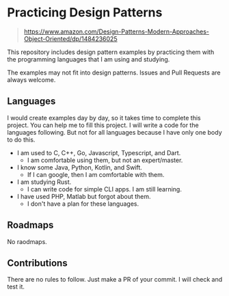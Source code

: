 # Practicing Design Patterns

> https://www.amazon.com/Design-Patterns-Modern-Approaches-Object-Oriented/dp/1484236025

This repository includes design pattern examples by practicing them
with the programming languages that I am using and studying.

The examples may not fit into design patterns. Issues and Pull Requests are
always welcome. 

## Languages

I would create examples day by day, so it takes time to complete this project.
You can help me to fill this project. I will write a code for the languages
following. But not for all languages because I have only one body to do this. 

- I am used to C, C++, Go, Javascript, Typescript, and Dart.
	- I am comfortable using them, but not an expert/master.
- I know some Java, Python, Kotlin, and Swift. 
	- If I can google, then I am comfortable with them. 
- I am studying Rust. 
	- I can write code for simple CLI apps. I am still learning.
- I have used PHP, Matlab but forgot about them. 
	- I don't have a plan for these languages. 

## Roadmaps 

No raodmaps.

## Contributions

There are no rules to follow. Just make a PR of your commit. I will check and test it. 